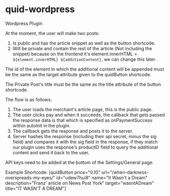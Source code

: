 # quid-wordpress
Wordpress Plugin

At the moment, the user will make two posts:
1. Is public and has the article snippet as well as the button shortcode.
2. Will be private and contain the rest of the article (Not including the snippet) because on the frontend it's element.innerHTML = `${element.innerHTML} ${additionContent}`, we can change this later.

The id of the element in which the additional content will be appended must be the same as the target attribute given to the quidButton shortcode.

The Private Post's title must be the same as the title attribute of the button shortcode.

The flow is as follows:

1. The user loads the merchant's article page, this is the public page.
2. The user clicks pay and when it succeeds, the callback that gets passed the response data is that which is specified as onPaymentSuccess within autoInit in the plugin.
3. The callback gets the response and posts it to the server.
4. Server hashes the response (including their api secret, minus the sig field) and compares it with the sig field in the response, if they match our plugin uses the response's productID field to query the additional content and send it back to the user.

API keys need to be added at the bottom of the Settings/General page.

Example Shortcode: [quidButton price="0.10" url="/when-darkness-overspreads-my-eyes/" id="udew7hui8" name="It Wasn't a Dream" description="Franz' article on News Post York" target="wasntADream" title="IT WASN'T A DREAM"]
